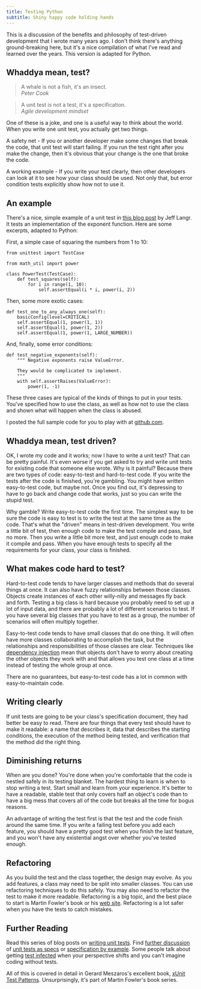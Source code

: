 ```yaml
---
title: Testing Python
subtitle: Shiny happy code holding hands
---
```

This is a discussion of the benefits and philosophy of test-driven development
that I wrote many years ago. I don't think there's anything ground-breaking here,
but it's a nice compilation of what I've read and learned over the years. This
version is adapted for Python.

## Whaddya mean, test? ##
> A whale is not a fish, it's an insect.  
> *Peter Cook*

> A unit test is not a test, it's a specification.  
> *Agile development mindset*

One of these is a joke, and one is a useful way to think about the world. When
you write one unit test, you actually get two things.

A safety net - If you or another developer make some changes that break the code,
that unit test will start failing. If you run the test right after you make the
change, then it's obvious that your change is the one that broke the code.

A working example - If you write your test clearly, then other developers can
look at it to see how your class should be used. Not only that, but error
condition tests explicitly show how not to use it.

## An example ##
There's a nice, simple example of a unit test in [this blog post][langr] by Jeff
Langr. It tests an implementation of the exponent function. Here are some
excerpts, adapted to Python:

First, a simple case of squaring the numbers from 1 to 10:

    from unittest import TestCase
    
    from math_util import power
    
    class PowerTest(TestCase):
        def test_squares(self):
            for i in range(1, 10):
                self.assertEqual(i * i, power(i, 2))

Then, some more exotic cases:

    def test_one_to_any_always_one(self):
        basicConfig(level=CRITICAL)
        self.assertEqual(1, power(1, 1))
        self.assertEqual(1, power(1, 2))
        self.assertEqual(1, power(1, LARGE_NUMBER))

And, finally, some error conditions:

    def test_negative_exponents(self):
        """ Negative exponents raise ValueError.

        They would be complicated to implement.
        """
        with self.assertRaises(ValueError):
            power(1, -1)

These three cases are typical of the kinds of things to put in your tests.
You've specified how to use the class, as well as how not to use the class and
shown what will happen when the class is abused.

I posted the full sample code for you to play with at [github.com][sample].

[langr]: http://langrsoft.com/2006/06/05/are-tests-specs/
[sample]: https://github.com/donkirkby/testing

## Whaddya mean, test driven? ##
OK, I wrote my code and it works; now I have to write a unit test? That can be
pretty painful. It's even worse if you get asked to try and write unit tests for
existing code that someone else wrote. Why is it painful? Because there are two
types of code: easy-to-test and hard-to-test code. If you write the tests after
the code is finished, you're gambling. You might have written easy-to-test code,
but maybe not. Once you find out, it's depressing to have to go back and change
code that works, just so you can write the stupid test.

Why gamble? Write easy-to-test code the first time. The simplest way to be sure
the code is easy to test is to write the test at the same time as the code.
That's what the "driven" means in test-driven development. You write a little
bit of test, then enough code to make the test compile and pass, but no more.
Then you write a little bit more test, and just enough code to make it compile
and pass. When you have enough tests to specify all the requirements for your
class, your class is finished.

## What makes code hard to test? ##
Hard-to-test code tends to have larger classes and methods that do several
things at once. It can also have fuzzy relationships between those classes.
Objects create instances of each other willy-nilly and messages fly back and
forth. Testing a big class is hard because you probably need to set up a lot of
input data, and there are probably a lot of different scenarios to test. If you
have several big classes that you have to test as a group, the number of
scenarios will often multiply together.

Easy-to-test code tends to have small classes that do one thing. It will often
have more classes collaborating to accomplish the task, but the relationships
and responsibilities of those classes are clear. Techniques like
[dependency injection][depinj] mean that objects don't have to worry about
creating the other objects they work with and that allows you test one class at
a time instead of testing the whole group at once.

There are no guarantees, but easy-to-test code has a lot in common with
easy-to-maintain code.

[depinj]: http://www.martinfowler.com/articles/injection.html

## Writing clearly ##
If unit tests are going to be your class's specification document, they had
better be easy to read. There are four things that every test should have to
make it readable: a name that describes it, data that describes the starting
conditions, the execution of the method being tested, and verification that the
method did the right thing.

## Diminishing returns ##
When are you done? You're done when you're comfortable that the code is nestled
safely in its testing blanket. The hardest thing to learn is when to stop
writing a test. Start small and learn from your experience. It's better to have
a readable, stable test that only covers half an object's code than to have a
big mess that covers all of the code but breaks all the time for bogus reasons.

An advantage of writing the test first is that the test and the code finish
around the same time. If you write a failing test before you add each feature,
you should have a pretty good test when you finish the last feature, and you
won't have any existential angst over whether you've tested enough.

## Refactoring ##
As you build the test and the class together, the design may evolve. As you add
features, a class may need to be split into smaller classes. You can use
refactoring techniques to do this safely. You may also need to refactor the test
to make it more readable. Refactoring is a big topic, and the best place to
start is Martin Fowler's book or his [web site][refactoring]. Refactoring is a
lot safer when you have the tests to catch mistakes.

[refactoring]: http://www.refactoring.com/

## Further Reading ##
Read this series of blog posts on [writing unit tests][test blog]. Find
[further discussion][discuss] of [unit tests as specs][langr] or
[specification by example][example]. Some people talk about getting
[test infected][] when your perspective shifts and you can't imagine coding
without tests.

All of this is covered in detail in Gerard Meszaros's excellent book,
[xUnit Test Patterns][xunit]. Unsurprisingly, it's part of Martin Fowler's book
series.

[test blog]: http://osherove.com/blog/category/unit-testing
[discuss]: http://weblogs.java.net/blog/tball/archive/2004/10/the_problem_wit_1.html
[example]: http://martinfowler.com/bliki/SpecificationByExample.html
[test infected]: http://junit.sourceforge.net/doc/testinfected/testing.htm
[xunit]: http://books.google.ca/books?id=-izOiCEIABQC

